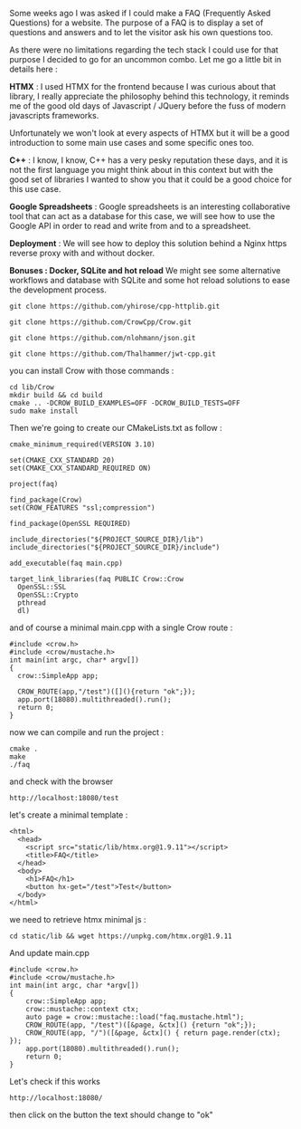 Some weeks ago I was asked if I could make a FAQ (Frequently Asked Questions) for a website. The purpose of a FAQ is to display a set of questions and answers and to let the visitor ask his own questions too.

As there were no limitations regarding the tech stack I could use for that purpose I decided to go for an uncommon combo. Let me go a little bit in details here :

**HTMX** : I used HTMX for the frontend because I was curious about that library, I really appreciate the philosophy behind this technology, it reminds me of the good old days of Javascript / JQuery before the fuss of modern javascripts frameworks.

Unfortunately we won't look at every aspects of HTMX but it will be a good introduction to some main use cases and some specific ones too.

**C++** : I know, I know, C++ has a very pesky reputation these days, and it is not the first language you might think about in this context but with the good set of libraries I wanted to show you that it could be a good choice for this use case.

**Google Spreadsheets** : Google spreadsheets is an interesting collaborative tool that can act as a database for this case, we will see how to use the Google API in order to read and write from and to a spreadsheet.

**Deployment** : We will see how to deploy this solution behind a Nginx https reverse proxy with and without docker.

**Bonuses : Docker, SQLite and hot reload** We might see some alternative workflows and database with SQLite and some hot reload solutions to ease the development process.

```
git clone https://github.com/yhirose/cpp-httplib.git

git clone https://github.com/CrowCpp/Crow.git

git clone https://github.com/nlohmann/json.git

git clone https://github.com/Thalhammer/jwt-cpp.git
```

you can install Crow with those commands :
```
cd lib/Crow
mkdir build && cd build
cmake .. -DCROW_BUILD_EXAMPLES=OFF -DCROW_BUILD_TESTS=OFF
sudo make install
```

Then we're going to create our CMakeLists.txt as follow :

```
cmake_minimum_required(VERSION 3.10)

set(CMAKE_CXX_STANDARD 20)
set(CMAKE_CXX_STANDARD_REQUIRED ON)

project(faq)

find_package(Crow)
set(CROW_FEATURES "ssl;compression")

find_package(OpenSSL REQUIRED)

include_directories("${PROJECT_SOURCE_DIR}/lib")
include_directories("${PROJECT_SOURCE_DIR}/include")

add_executable(faq main.cpp)

target_link_libraries(faq PUBLIC Crow::Crow
  OpenSSL::SSL
  OpenSSL::Crypto
  pthread
  dl)
``` 

and of course a minimal main.cpp with a single Crow route :

```
#include <crow.h>
#include <crow/mustache.h>
int main(int argc, char* argv[])
{
  crow::SimpleApp app;

  CROW_ROUTE(app,"/test")([](){return "ok";});
  app.port(18080).multithreaded().run();
  return 0;
}
```

now we can compile and run the project :

```
cmake .
make
./faq
```

and check with the browser

```
http://localhost:18080/test
```

let's create a minimal template :

```
<html>
  <head>
    <script src="static/lib/htmx.org@1.9.11"></script>
    <title>FAQ</title>
  </head>
  <body>
    <h1>FAQ</h1>
    <button hx-get="/test">Test</button>
  </body>
</html>
```

we need to retrieve htmx minimal js :
```
cd static/lib && wget https://unpkg.com/htmx.org@1.9.11 
```
And update main.cpp
```
#include <crow.h>
#include <crow/mustache.h>
int main(int argc, char *argv[])
{
    crow::SimpleApp app;
    crow::mustache::context ctx;
    auto page = crow::mustache::load("faq.mustache.html");
    CROW_ROUTE(app, "/test")([&page, &ctx]() {return "ok";});
    CROW_ROUTE(app, "/")([&page, &ctx]() { return page.render(ctx); });
    app.port(18080).multithreaded().run();
    return 0;
}
```

Let's check if this works
```
http://localhost:18080/
```

then click on the button the text should change to "ok"

